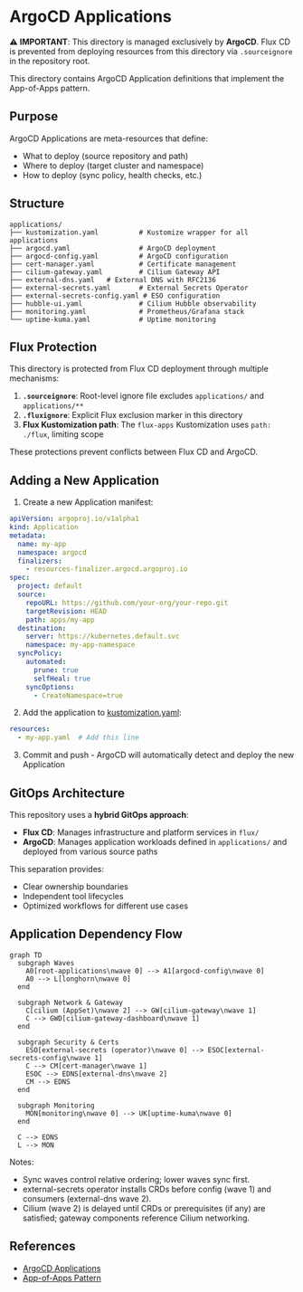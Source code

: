 # ArgoCD Applications

⚠️ **IMPORTANT**: This directory is managed exclusively by **ArgoCD**. Flux CD is prevented from deploying resources from this directory via `.sourceignore` in the repository root.

This directory contains ArgoCD Application definitions that implement the App-of-Apps pattern.

## Purpose

ArgoCD Applications are meta-resources that define:
- What to deploy (source repository and path)
- Where to deploy (target cluster and namespace)
- How to deploy (sync policy, health checks, etc.)

## Structure

```
applications/
├── kustomization.yaml          # Kustomize wrapper for all applications
├── argocd.yaml                 # ArgoCD deployment
├── argocd-config.yaml          # ArgoCD configuration
├── cert-manager.yaml           # Certificate management
├── cilium-gateway.yaml         # Cilium Gateway API
├── external-dns.yaml   # External DNS with RFC2136
├── external-secrets.yaml       # External Secrets Operator
├── external-secrets-config.yaml # ESO configuration
├── hubble-ui.yaml              # Cilium Hubble observability
├── monitoring.yaml             # Prometheus/Grafana stack
└── uptime-kuma.yaml            # Uptime monitoring
```

## Flux Protection

This directory is protected from Flux CD deployment through multiple mechanisms:

1. **`.sourceignore`**: Root-level ignore file excludes `applications/` and `applications/**`
2. **`.fluxignore`**: Explicit Flux exclusion marker in this directory
3. **Flux Kustomization path**: The `flux-apps` Kustomization uses `path: ./flux`, limiting scope

These protections prevent conflicts between Flux CD and ArgoCD.

## Adding a New Application

1. Create a new Application manifest:

```yaml
apiVersion: argoproj.io/v1alpha1
kind: Application
metadata:
  name: my-app
  namespace: argocd
  finalizers:
    - resources-finalizer.argocd.argoproj.io
spec:
  project: default
  source:
    repoURL: https://github.com/your-org/your-repo.git
    targetRevision: HEAD
    path: apps/my-app
  destination:
    server: https://kubernetes.default.svc
    namespace: my-app-namespace
  syncPolicy:
    automated:
      prune: true
      selfHeal: true
    syncOptions:
      - CreateNamespace=true
```

2. Add the application to [kustomization.yaml](applications/kustomization.yaml):

```yaml
resources:
  - my-app.yaml  # Add this line
```

3. Commit and push - ArgoCD will automatically detect and deploy the new Application

## GitOps Architecture

This repository uses a **hybrid GitOps approach**:

- **Flux CD**: Manages infrastructure and platform services in `flux/`
- **ArgoCD**: Manages application workloads defined in `applications/` and deployed from various source paths

This separation provides:
- Clear ownership boundaries
- Independent tool lifecycles
- Optimized workflows for different use cases


## Application Dependency Flow

```mermaid
graph TD
  subgraph Waves
    A0[root-applications\nwave 0] --> A1[argocd-config\nwave 0]
    A0 --> L[longhorn\nwave 0]
  end

  subgraph Network & Gateway
    C[cilium (AppSet)\nwave 2] --> GW[cilium-gateway\nwave 1]
    C --> GWD[cilium-gateway-dashboard\nwave 1]
  end

  subgraph Security & Certs
    ESO[external-secrets (operator)\nwave 0] --> ESOC[external-secrets-config\nwave 1]
    C --> CM[cert-manager\nwave 1]
    ESOC --> EDNS[external-dns\nwave 2]
    CM --> EDNS
  end

  subgraph Monitoring
    MON[monitoring\nwave 0] --> UK[uptime-kuma\nwave 0]
  end

  C --> EDNS
  L --> MON
```

Notes:
- Sync waves control relative ordering; lower waves sync first.
- external-secrets operator installs CRDs before config (wave 1) and consumers (external-dns wave 2).
- Cilium (wave 2) is delayed until CRDs or prerequisites (if any) are satisfied; gateway components reference Cilium networking.

## References

- [ArgoCD Applications](https://argo-cd.readthedocs.io/en/stable/operator-manual/declarative-setup/#applications)
- [App-of-Apps Pattern](https://argo-cd.readthedocs.io/en/stable/operator-manual/cluster-bootstrapping/#app-of-apps-pattern)
